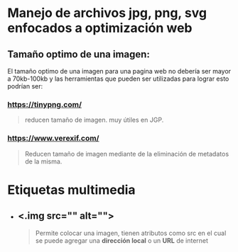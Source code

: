# Manejo de archivos jpg, png, svg enfocados a optimización web

## Tamaño optimo de una imagen:
El tamaño optimo de una imagen para una pagina web no debería ser mayor a 70kb-100kb y las herramientas que pueden ser utilizadas para lograr esto podrían ser:

### https://tinypng.com/
> reducen tamaño de imagen. muy útiles en JGP.


### https://www.verexif.com/
> Reducen tamaño de imagen mediante de la eliminación de metadatos de la misma.


# Etiquetas multimedia

* ## <.img src="" alt="">
    > Permite colocar una imagen, tienen atributos como src en el cual se puede agregar una **dirección local** o un **URL** de internet